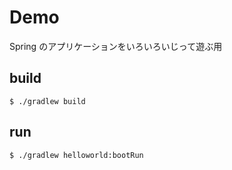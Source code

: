 
# Demo
Spring のアプリケーションをいろいろいじって遊ぶ用


## build
```
$ ./gradlew build
```

## run
```
$ ./gradlew helloworld:bootRun
```